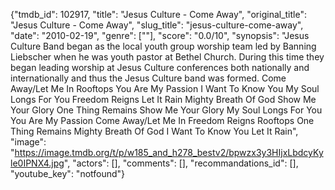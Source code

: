 {"tmdb_id": 102917, "title": "Jesus Culture - Come Away", "original_title": "Jesus Culture - Come Away", "slug_title": "jesus-culture-come-away", "date": "2010-02-19", "genre": [""], "score": "0.0/10", "synopsis": "Jesus Culture Band began as the local youth group worship team led by Banning Liebscher when he was youth pastor at Bethel Church. During this time they began leading worship at Jesus Culture conferences both nationally and internationally and thus the Jesus Culture band was formed.  Come Away/Let Me In  Rooftops  You Are My Passion  I Want To Know You  My Soul Longs For You  Freedom Reigns  Let It Rain  Mighty Breath Of God  Show Me Your Glory  One Thing Remains  Show Me Your Glory  My Soul Longs For You  You Are My Passion  Come Away/Let Me In  Freedom Reigns  Rooftops  One Thing Remains  Mighty Breath Of God  I Want To Know You Let It Rain", "image": "https://image.tmdb.org/t/p/w185_and_h278_bestv2/bpwzx3y3HIjxLbdcyKyle0IPNX4.jpg", "actors": [], "comments": [], "recommandations_id": [], "youtube_key": "notfound"}
